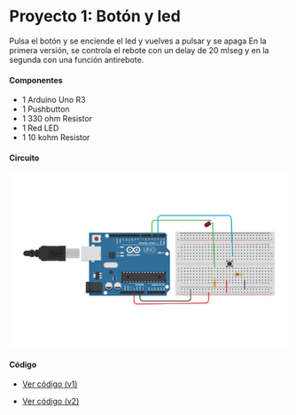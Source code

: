 # Proyecto 1: Botón y led
Pulsa el botón y se enciende el led y vuelves a pulsar y se apaga
En la primera versión, se controla el rebote con un delay de 20 mlseg y 
en la segunda con una función antirebote.

#### Componentes
* 1	Arduino Uno R3
* 1	Pushbutton
* 1	330 ohm Resistor
* 1	Red LED
* 1	10 kohm Resistor

#### Circuito
![Circuito](circuito.png)

#### Código

- [Ver código (v1)](codigo.ino)

- [Ver código (v2)](codigo2.ino)